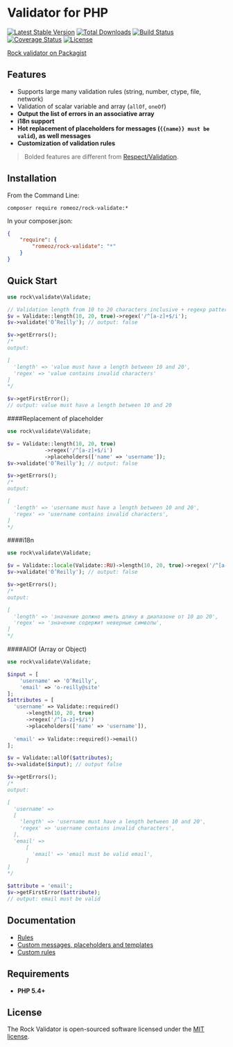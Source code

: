 Validator for PHP
=======================

[![Latest Stable Version](https://poser.pugx.org/romeOz/rock-validate/v/stable.svg)](https://packagist.org/packages/romeOz/rock-validate)
[![Total Downloads](https://poser.pugx.org/romeOz/rock-validate/downloads.svg)](https://packagist.org/packages/romeOz/rock-validate)
[![Build Status](https://travis-ci.org/romeOz/rock-validate.svg?branch=master)](https://travis-ci.org/romeOz/rock-validate)
[![Coverage Status](https://coveralls.io/repos/romeOz/rock-validate/badge.png?branch=master)](https://coveralls.io/r/romeOz/rock-validate?branch=master)
[![License](https://poser.pugx.org/romeOz/rock-validate/license.svg)](https://packagist.org/packages/romeOz/rock-validate)

[Rock validator on Packagist](https://packagist.org/packages/romeOz/rock-validate)

Features
-------------------

 * Supports large many validation rules (string, number, ctype, file, network)
 * Validation of scalar variable and array (`allOf`, `oneOf`)
 * **Output the list of errors in an associative array**
 * **i18n support**
 * **Hot replacement of placeholders for messages (`{{name}} must be valid`), as well messages**
 * **Customization of validation rules**

> Bolded features are different from [Respect/Validation](https://github.com/Respect/Validation).

Installation
-------------------

From the Command Line:

```composer require romeoz/rock-validate:*```

In your composer.json:

```json
{
    "require": {
        "romeoz/rock-validate": "*"
    }
}
```

Quick Start
-------------------

```php
use rock\validate\Validate;

// Validation length from 10 to 20 characters inclusive + regexp pattern
$v = Validate::length(10, 20, true)->regex('/^[a-z]+$/i');
$v->validate('O’Reilly'); // output: false

$v->getErrors();
/*
output:

[
  'length' => 'value must have a length between 10 and 20',
  'regex' => 'value contains invalid characters'
]
*/

$v->getFirstError();
// output: value must have a length between 10 and 20
```

####Replacement of placeholder

```php
use rock\validate\Validate;

$v = Validate::length(10, 20, true)
            ->regex('/^[a-z]+$/i')
            ->placeholders(['name' => 'username']);
$v->validate('O’Reilly'); // output: false

$v->getErrors();
/*
output:

[
  'length' => 'username must have a length between 10 and 20',
  'regex' => 'username contains invalid characters',
]
*/
```

####i18n

```php
use rock\validate\Validate;

$v = Validate::locale(Validate::RU)->length(10, 20, true)->regex('/^[a-z]+$/i');
$v->validate('O’Reilly'); // output: false

$v->getErrors();
/*
output:

[
  'length' => 'значение должно иметь длину в диапазоне от 10 до 20',
  'regex' => 'значение содержит неверные символы',
]
*/
```

####AllOf (Array or Object)
```php
use rock\validate\Validate;

$input = [
    'username' => 'O’Reilly',
    'email' => 'o-reilly@site'
];
$attributes = [
  'username' => Validate::required()
      ->length(10, 20, true)
      ->regex('/^[a-z]+$/i')
      ->placeholders(['name' => 'username']),
  
  'email' => Validate::required()->email()
];

$v = Validate::allOf($attributes);
$v->validate($input); // output false

$v->getErrors();
/*
output:

[
  'username' => 
  [
    'length' => 'username must have a length between 10 and 20',
    'regex' => 'username contains invalid characters',
  ],
  'email' => 
      [
        'email' => 'email must be valid email',
      ]
]
*/

$attribute = 'email';
$v->getFirstError($attribute);
// output: email must be valid
```

Documentation
-------------------

 * [Rules](https://github.com/romeOz/rock-validate/blob/master/docs/rules.md)
 * [Custom messages, placeholders and templates](https://github.com/romeOz/rock-validate/blob/master/docs/custom-messages.md)
 * [Custom rules](https://github.com/romeOz/rock-validate/blob/master/docs/custom-rules.md)

Requirements
-------------------

 * **PHP 5.4+**

License
-------------------

The Rock Validator is open-sourced software licensed under the [MIT license](http://opensource.org/licenses/MIT).